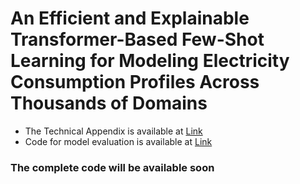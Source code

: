 # An Efficient and Explainable Transformer-Based Few-Shot Learning for Modeling Electricity Consumption Profiles Across Thousands of Domains

- The Technical Appendix is available at [Link](https://github.com/Anonymouspersonx/EM_trans_Anonymous/blob/main/Technical_Appendix.pdf)
- Code for model evaluation is available at [Link](https://github.com/Anonymouspersonx/EM_trans_Anonymous/blob/main/eva_demo.ipynb)


### The complete code will be available soon
